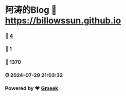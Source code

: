 # 阿涛的Blog :link: https://billowssun.github.io 
### :page_facing_up: [4](https://billowssun.github.io/tag.html) 
### :speech_balloon: 1 
### :hibiscus: 1370 
### :alarm_clock: 2024-07-29 21:03:32 
### Powered by :heart: [Gmeek](https://github.com/Meekdai/Gmeek)
